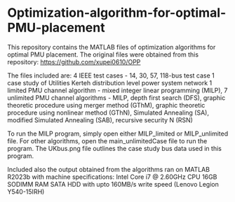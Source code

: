 # Optimization-algorithm-for-optimal-PMU-placement
This repository contains the MATLAB files of optimization algorithms for optimal PMU placement.
The original files were obtained from this repository: https://github.com/xupei0610/OPP

The files included are:
4 IEEE test cases - 14, 30, 57, 118-bus test case
1 case study of Utilities Kerteh distribution level power system network
1 limited PMU channel algorithm - mixed integer linear programming (MILP),
7 unlimited PMU channel algorithms - MILP, depth first search (DFS), graphic theoretic procedure using merger method (GThM),
graphic theoretic procedure using nonlinear method (GThN), Simulated Annealing (SA), modified Simulated Annealing (SAB),
recursive security N (RSN)

To run the MILP program, simply open either MILP_limited or MILP_unlimited file.
For other algorithms, open the main_unlimitedCase file to run the program.
The UKbus.png file outlines the case study bus data used in this program.

Included also the output obtained from the algorithms ran on MATLAB R2023b with machine specifications:
Intel Core i7 @ 2.60GHz CPU
16GB SODIMM RAM
SATA HDD with upto 160MB/s write speed
(Lenovo Legion Y540-15IRH)
